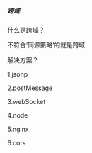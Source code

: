 ##### 跨域

什么是跨域？

不符合‘同源策略’的就是跨域

解决方案？

1.jsonp

2.postMessage

3.webSocket

4.node

5.nginx

6.cors



